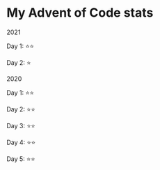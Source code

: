 # My Advent of Code stats

2021

Day 1: ⭐⭐ 

Day 2: ⭐

2020

Day 1: ⭐⭐

Day 2: ⭐⭐

Day 3: ⭐⭐

Day 4: ⭐⭐

Day 5: ⭐⭐
